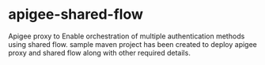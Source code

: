 # apigee-shared-flow
Apigee proxy to Enable orchestration of multiple authentication methods using shared flow.  sample maven project has been created to deploy apigee proxy and shared flow along with other required details. 
